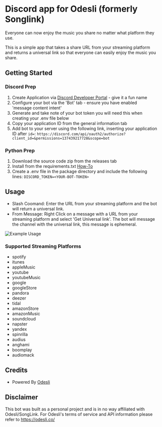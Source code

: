 # Discord app for Odesli (formerly Songlink)

Everyone can now enjoy the music you share no matter what platform they use.

This is a simple app that takes a share URL from your streaming platform and returns a universal link so that everyone can easily enjoy the music you share.

## Getting Started

### Discord Prep

 1. Create Application via [Discord Developer Portal](https://discord.com/developers/) - give it a fun name
 2. Configure your bot via the 'Bot' tab - ensure you have enabled 'message content intent'
 3. Generate and take note of your bot token you will need this when creating your .env file below
 4. Copy your application ID from the general information tab
 5. Add bot to your server using the following link, inserting your application ID after `id=`: `https://discord.com/api/oauth2/authorize?client_id=&permissions=137439217728&scope=bot`

### Python Prep

 1. Download the source code zip from the releases tab
 2. Install from the requirements.txt [How-To](https://note.nkmk.me/en/python-pip-install-requirements/)
 3. Create a .env file in the package directory and include the following lines: `DISCORD_TOKEN=<YOUR-BOT-TOKEN>`

## Usage

- Slash Coomand: Enter the URL from your streaming platform and the bot will return a universal link.
- From Message: Right Click on a message with a URL from your streaming platform and select 'Get Universal link'. The bot will message the channel with the universal link, this message is ephemeral.

![Example Usage](https://github.com/jordishore/Discord-Odesli-Bot/blob/v2/examples/v2-example_usage_video.gif?raw=true)

### Supported Streaming Platforms

- spotify
- itunes
- appleMusic
- youtube
- youtubeMusic
- google
- googleStore
- pandora
- deezer
- tidal
- amazonStore
- amazonMusic
- soundcloud
- napster
- yandex
- spinrilla
- audius
- anghami
- boomplay
- audiomack

## Credits

- Powered By [Odesli](https://odesli.co/)

## Disclaimer

This bot was built as a personal project and is in no way affiliated with Odesli/SongLink. For Odesli's terms of service and API information please refer to <https://odesli.co/>
